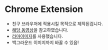 # Chrome Extension
 - 친구 브라우저에 적용시킬 목적으로 제작된겁니다.
 - [<ins>해당 동영상</ins>](https://www.youtube.com/watch?v=pIQmxUk_FdI)을 참고하였습니다.
 - [라마이미지](https://encrypted-tbn0.gstatic.com/images?q=tbn:ANd9GcTkuvyrqDDe5qfDUundZ_WFSNeKq0DFmOl5HQ&s)를 사용했습니다.
 - 백그라운드 이미지까지 바꿀 수 있음!
